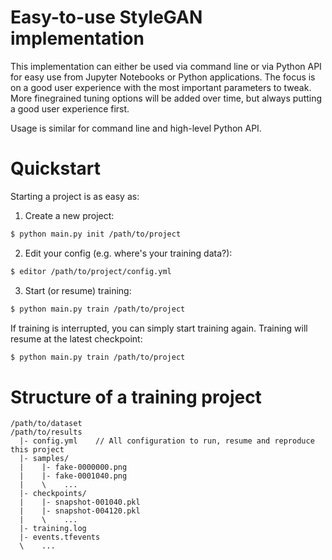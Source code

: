 # Easy-to-use StyleGAN implementation 

This implementation can either be used via command line or via Python API for easy use from Jupyter Notebooks or Python applications. The focus is on a good user experience with the most important parameters to tweak. More finegrained tuning options will be added over time, but always putting a good user experience first.

Usage is similar for command line and high-level Python API.

# Quickstart

Starting a project is as easy as:

1. Create a new project:
```sh
$ python main.py init /path/to/project
```

2. Edit your config (e.g. where's your training data?):
```sh
$ editor /path/to/project/config.yml 
```

3. Start (or resume) training:
```sh
$ python main.py train /path/to/project
```

If training is interrupted, you can simply start training again. Training will resume at the latest checkpoint:
```sh
$ python main.py train /path/to/project
```


# Structure of a training project

```
/path/to/dataset
/path/to/results
  |- config.yml    // All configuration to run, resume and reproduce this project
  |- samples/
  |    |- fake-0000000.png
  |    |- fake-0001040.png
  |    \    ...
  |- checkpoints/
  |    |- snapshot-001040.pkl
  |    |- snapshot-004120.pkl
  |    \    ...
  |- training.log
  |- events.tfevents
  \    ...
```